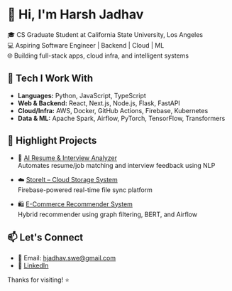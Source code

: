 # 👋 Hi, I'm Harsh Jadhav

🎓 CS Graduate Student at California State University, Los Angeles  
💻 Aspiring Software Engineer | Backend | Cloud | ML  
🌐 Building full-stack apps, cloud infra, and intelligent systems

## 🔧 Tech I Work With
- **Languages:** Python, JavaScript, TypeScript
- **Web & Backend:** React, Next.js, Node.js, Flask, FastAPI
- **Cloud/Infra:** AWS, Docker, GitHub Actions, Firebase, Kubernetes
- **Data & ML:** Apache Spark, Airflow, PyTorch, TensorFlow, Transformers

## 📌 Highlight Projects
- 🔗 [AI Resume & Interview Analyzer](https://github.com/Harsh275110/resume-analyzer)  
  Automates resume/job matching and interview feedback using NLP

- ☁️ [StoreIt – Cloud Storage System](https://github.com/Harsh275110/storeit)  
  Firebase-powered real-time file sync platform

- 🛍 [E-Commerce Recommender System](https://github.com/Harsh275110/recommender-system)  
  Hybrid recommender using graph filtering, BERT, and Airflow

## 📫 Let's Connect
- 📧 Email: hjadhav.swe@gmail.com  
- 💼 [LinkedIn](https://linkedin.com/in/harshjadhav27) 

Thanks for visiting! ⭐

